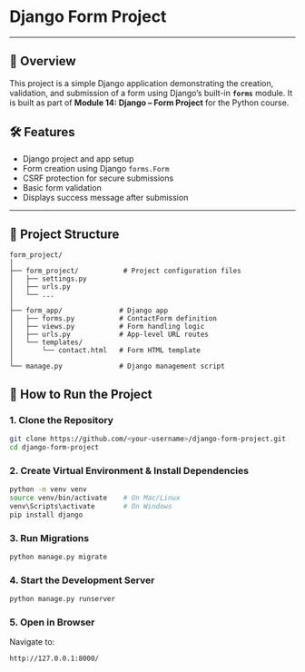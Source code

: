 # Django Form Project
---
## 📌 Overview
This project is a simple Django application demonstrating the creation, validation, and submission of a form using Django’s built-in **`forms`** module. It is built as part of **Module 14: Django – Form Project** for the Python course.

## 🛠 Features
- Django project and app setup
- Form creation using Django `forms.Form`
- CSRF protection for secure submissions
- Basic form validation
- Displays success message after submission

---
## 📂 Project Structure
```
form_project/
│
├── form_project/           # Project configuration files
│   ├── settings.py
│   ├── urls.py
│   └── ...
│
├── form_app/              # Django app
│   ├── forms.py           # ContactForm definition
│   ├── views.py           # Form handling logic
│   ├── urls.py            # App-level URL routes
│   └── templates/
│       └── contact.html   # Form HTML template
│
└── manage.py              # Django management script
```

## 🚀 How to Run the Project

### 1. Clone the Repository
```bash
git clone https://github.com/<your-username>/django-form-project.git
cd django-form-project
```

### 2. Create Virtual Environment & Install Dependencies
```bash
python -m venv venv
source venv/bin/activate    # On Mac/Linux
venv\Scripts\activate       # On Windows
pip install django
```

### 3. Run Migrations
```bash
python manage.py migrate
```

### 4. Start the Development Server
```bash
python manage.py runserver
```

### 5. Open in Browser
Navigate to:
```
http://127.0.0.1:8000/
```
